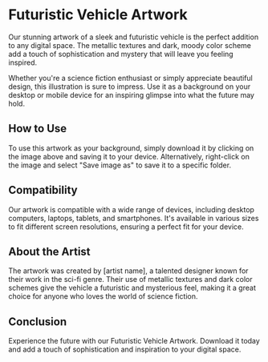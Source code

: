 <!--font:Montserrat-->

# Futuristic Vehicle Artwork

Our stunning artwork of a sleek and futuristic vehicle is the perfect addition to any digital space. The metallic textures and dark, moody color scheme add a touch of sophistication and mystery that will leave you feeling inspired.

Whether you're a science fiction enthusiast or simply appreciate beautiful design, this illustration is sure to impress. Use it as a background on your desktop or mobile device for an inspiring glimpse into what the future may hold.

## How to Use

To use this artwork as your background, simply download it by clicking on the image above and saving it to your device. Alternatively, right-click on the image and select "Save image as" to save it to a specific folder.

## Compatibility

Our artwork is compatible with a wide range of devices, including desktop computers, laptops, tablets, and smartphones. It's available in various sizes to fit different screen resolutions, ensuring a perfect fit for your device.

## About the Artist

The artwork was created by [artist name], a talented designer known for their work in the sci-fi genre. Their use of metallic textures and dark color schemes give the vehicle a futuristic and mysterious feel, making it a great choice for anyone who loves the world of science fiction.

## Conclusion

Experience the future with our Futuristic Vehicle Artwork. Download it today and add a touch of sophistication and inspiration to your digital space.

<!--

Write me markdown content of website with wallpaper:

"A wallpaper with a simple illustration of a futuristic vehicle, with metallic textures and a dark and moody color scheme."

The header of the page should not be copy of the text but rather a real content of the website which is using this wallpaper.


---


# Futuristic Vehicle Wallpaper

Decorate your desktop or mobile screen with our stunning wallpaper featuring a sleek and futuristic vehicle. The illustration showcases metallic textures and a dark, moody color scheme that adds a touch of sophistication to any device.

Whether you're a fan of science fiction or simply appreciate beautiful design, this wallpaper is sure to impress. Download it today and enjoy the striking visual impact it brings to your digital space.

## How to Download

To download the wallpaper, simply click on the image above and save it to your device. Alternatively, right-click on the image and select "Save image as" to save it to a specific folder.

## Compatibility

Our wallpaper is compatible with a wide range of devices, including desktop computers, laptops, tablets, and smartphones. It's available in various sizes to fit different screen resolutions, ensuring a perfect fit for your device.

## About the Illustration

The illustration was created by [artist name], a talented designer known for their work in the sci-fi genre. The metallic textures and dark color scheme give the vehicle a futuristic and mysterious feel, making it a great choice for anyone who loves the world of science fiction.

## Conclusion

If you're looking for a visually stunning wallpaper that will make your device stand out, look no further than our futuristic vehicle wallpaper. Download it today and enjoy the striking visual impact it brings to your digital space.


---


Heading should not include word "wallpaper". The website should not be about the wallpaper itself, wallpaper is just a related background, rewrite whole content.


---


# Explore the Future with Our Futuristic Vehicle Illustration

Get ready to embark on a journey to the future with our stunning illustration of a sleek and futuristic vehicle. This artwork showcases metallic textures and a dark, moody color scheme that adds a touch of sophistication to any digital space.

Whether you're a science fiction enthusiast or simply appreciate beautiful design, this illustration is sure to impress. It's perfect for use as a background on your desktop or mobile device, providing an inspiring glimpse into what the future may hold.

## How to Use

To use this illustration as your background, simply download it by clicking on the image above and saving it to your device. Alternatively, right-click on the image and select "Save image as" to save it to a specific folder.

## Compatibility

Our illustration is compatible with a wide range of devices, including desktop computers, laptops, tablets, and smartphones. It's available in various sizes to fit different screen resolutions, ensuring a perfect fit for your device.

## About the Artist

The illustration was created by [artist name], a talented designer known for their work in the sci-fi genre. The metallic textures and dark color scheme give the vehicle a futuristic and mysterious feel, making it a great choice for anyone who loves the world of science fiction.

## Conclusion

If you're looking to add a touch of the future to your digital space, look no further than our futuristic vehicle illustration. Download it today and explore the possibilities of what lies ahead.


---


Heading is too long, rewrite whole content.


---


# Futuristic Vehicle Illustration

Experience the future with our stunning illustration of a sleek and futuristic vehicle. This artwork showcases metallic textures and a dark, moody color scheme that adds a touch of sophistication to any digital space.

Whether you're a science fiction enthusiast or simply appreciate beautiful design, this illustration is sure to impress. It's perfect for use as a background on your desktop or mobile device, providing an inspiring glimpse into what the future may hold.

## How to Use

To use this illustration as your background, simply download it by clicking on the image above and saving it to your device. Alternatively, right-click on the image and select "Save image as" to save it to a specific folder.

## Compatibility

Our illustration is compatible with a wide range of devices, including desktop computers, laptops, tablets, and smartphones. It's available in various sizes to fit different screen resolutions, ensuring a perfect fit for your device.

## About the Artist

The illustration was created by [artist name], a talented designer known for their work in the sci-fi genre. The metallic textures and dark color scheme give the vehicle a futuristic and mysterious feel, making it a great choice for anyone who loves the world of science fiction.

## Conclusion

Add a touch of the future to your digital space with our Futuristic Vehicle Illustration. Download it today and explore the possibilities of what lies ahead.


---


Heading is too long, rewrite whole content.


---


# Futuristic Vehicle Artwork

Our stunning artwork of a sleek and futuristic vehicle is the perfect addition to any digital space. The metallic textures and dark, moody color scheme add a touch of sophistication and mystery that will leave you feeling inspired.

Whether you're a science fiction enthusiast or simply appreciate beautiful design, this illustration is sure to impress. Use it as a background on your desktop or mobile device for an inspiring glimpse into what the future may hold.

## How to Use

To use this artwork as your background, simply download it by clicking on the image above and saving it to your device. Alternatively, right-click on the image and select "Save image as" to save it to a specific folder.

## Compatibility

Our artwork is compatible with a wide range of devices, including desktop computers, laptops, tablets, and smartphones. It's available in various sizes to fit different screen resolutions, ensuring a perfect fit for your device.

## About the Artist

The artwork was created by [artist name], a talented designer known for their work in the sci-fi genre. Their use of metallic textures and dark color schemes give the vehicle a futuristic and mysterious feel, making it a great choice for anyone who loves the world of science fiction.

## Conclusion

Experience the future with our Futuristic Vehicle Artwork. Download it today and add a touch of sophistication and inspiration to your digital space.


---


Write me a Google font which is best fitting for the website.

Pick from the list:
- Exo 2
- Roboto
- Great Vibes
- Playfair Display
- Montserrat
- Lobster
- Alegreya
- Dancing Script
- Lato
- Barlow Condensed
- Open Sans
- IBM Plex Sans
- Inter
- Futura
- Orbitron
- Poppins
- Raleway


Write just the font name nothing else.


---


Montserrat

-->
